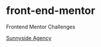 # front-end-mentor

Frontend Mentor Challenges

[Sunnyside Agency](https://jefcooper.github.io/front-end-mentor/sunnyside-agency-landing-page/index.html)
